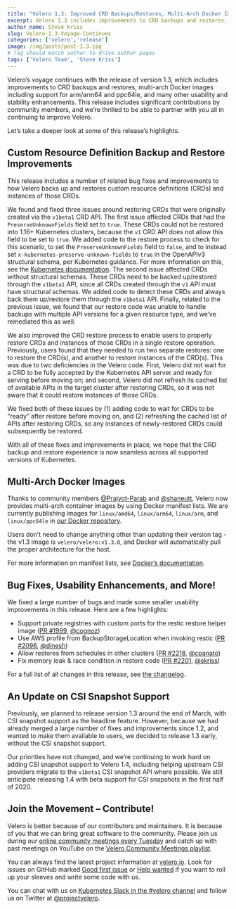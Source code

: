 ```yaml
---
title: "Velero 1.3: Improved CRD Backups/Restores, Multi-Arch Docker Images, and More!"
excerpt: Velero 1.3 includes improvements to CRD backups and restores, multi-arch Docker images including support for arm/arm64 and ppc64le, and many other usability and stability enhancements. This release includes significant contributions by community members, and we’re thrilled to be able to partner with you all in continuing to improve Velero.
author_name: Steve Kriss
slug: Velero-1.3-Voyage-Continues
categories: ['velero','release']
image: /img/posts/post-1.3.jpg
# Tag should match author to drive author pages
tags: ['Velero Team', 'Steve Kriss']
---
```

Velero’s voyage continues with the release of version 1.3, which includes improvements to CRD backups and restores, multi-arch Docker images including support for arm/arm64 and ppc64le, and many other usability and stability enhancements. This release includes significant contributions by community members, and we’re thrilled to be able to partner with you all in continuing to improve Velero.

Let’s take a deeper look at some of this release’s highlights.

## Custom Resource Definition Backup and Restore Improvements

This release includes a number of related bug fixes and improvements to how Velero backs up and restores custom resource definitions (CRDs) and instances of those CRDs.

We found and fixed three issues around restoring CRDs that were originally created via the `v1beta1` CRD API.  The first issue affected CRDs that  had the `PreserveUnknownFields` field set to `true`.  These CRDs could not be restored into 1.16+ Kubernetes clusters, because the `v1` CRD API does not allow this field to be set to `true`. We added code to the restore process to check for this scenario, to set the `PreserveUnknownFields` field to `false`, and to instead set `x-kubernetes-preserve-unknown-fields` to `true` in the OpenAPIv3 structural schema, per Kubernetes guidance. For more information on this, see the [Kubernetes documentation](https://kubernetes.io/docs/tasks/access-kubernetes-api/custom-resources/custom-resource-definitions/#pruning-versus-preserving-unknown-fields). The second issue affected CRDs without structural schemas. These CRDs need to be backed up/restored through the `v1beta1` API, since all CRDs created through the `v1` API must have structural schemas. We added code to detect these CRDs and always back them up/restore them through the `v1beta1` API. Finally, related to the previous issue, we found that our restore code was unable to handle backups with multiple API versions for a given resource type, and we’ve remediated this as well.

We also improved the CRD restore process to enable users to properly restore CRDs and instances of those CRDs in a single restore operation. Previously, users found that they needed to run two separate restores: one to restore the CRD(s), and another to restore instances of the CRD(s).  This was due to two deficiencies in the Velero code. First, Velero did not wait for a CRD to be fully accepted by the Kubernetes API server and ready for serving before moving on; and second, Velero did not refresh its cached list of available APIs in the target cluster after restoring CRDs, so it was not aware that it could restore instances of those CRDs.

We fixed both of these issues by (1) adding code to wait for CRDs to be “ready” after restore before moving on, and (2) refreshing the cached list of APIs after restoring CRDs, so any instances of newly-restored CRDs could subsequently be restored.

With all of these fixes and improvements in place, we hope that the CRD backup and restore experience is now seamless across all supported versions of Kubernetes.


## Multi-Arch Docker Images

Thanks to community members [@Prajyot-Parab](https://github.com/Prajyot-Parab) and [@shaneutt](https://github.com/shaneutt), Velero now provides multi-arch container images by using Docker manifest lists.  We are currently publishing images for `linux/amd64`, `linux/arm64`, `linux/arm`, and `linux/ppc64le` in [our Docker repository](https://hub.docker.com/r/velero/velero/tags?page=1&name=v1.3&ordering=last_updated).

Users don’t need to change anything other than updating their version tag - the v1.3 image is `velero/velero:v1.3.0`, and Docker will automatically pull the proper architecture for the host.

For more information on manifest lists, see [Docker’s documentation](https://docs.docker.com/registry/spec/manifest-v2-2/). 


## Bug Fixes, Usability Enhancements, and More!

We fixed a large number of bugs and made some smaller usability improvements in this release. Here are a few highlights:

- Support private registries with custom ports for the restic restore helper image ([PR #1999](https://github.com/adi-bhardwaj/velero-modified/pull/1999), [@cognoz](https://github.com/cognoz))
- Use AWS profile from BackupStorageLocation when invoking restic ([PR #2096](https://github.com/adi-bhardwaj/velero-modified/pull/2096), [@dinesh](https://github.com/dinesh))
- Allow restores from schedules in other clusters ([PR #2218](https://github.com/adi-bhardwaj/velero-modified/pull/2218), [@cpanato](https://github.com/cpanato))
- Fix memory leak & race condition in restore code ([PR #2201](https://github.com/adi-bhardwaj/velero-modified/pull/2201), [@skriss](https://github.com/skriss))

For a full list of all changes in this release, see [the changelog](https://github.com/adi-bhardwaj/velero-modified/blob/main/changelogs/CHANGELOG-1.3.md).


## An Update on CSI Snapshot Support

Previously, we planned to release version 1.3 around the end of March, with CSI snapshot support as the headline feature.  However, because we had already merged a large number of fixes and improvements since 1.2, and wanted to make them available to users, we decided to release 1.3 early, without the CSI snapshot support.

Our priorities have not changed, and we’re continuing to work hard on adding CSI snapshot support to Velero 1.4, including helping upstream CSI providers migrate to the `v1beta1` CSI snapshot API where possible. We still anticipate releasing 1.4 with beta support for CSI snapshots in the first half of 2020.


## Join the Movement – Contribute!

Velero is better because of our contributors and maintainers. It is because of you that we can bring great software to the community. Please join us during our [online community meetings every Tuesday](https://velero.io/community/) and catch up with past meetings on YouTube on the [Velero Community Meetings playlist](https://www.youtube.com/watch?v=nc48ocI-6go&list=PL7bmigfV0EqQRysvqvqOtRNk4L5S7uqwM).

You can always find the latest project information at [velero.io](https://velero.io). Look for issues on GitHub marked [Good first issue](https://github.com/adi-bhardwaj/velero-modified/issues?q=is:open+is:issue+label:%22Good+first+issue%22) or [Help wanted](https://github.com/adi-bhardwaj/velero-modified/issues?utf8=✓&q=is:open+is:issue+label:%22Help+wanted%22+) if you want to roll up your sleeves and write some code with us.

You can chat with us on [Kubernetes Slack in the #velero channel](https://kubernetes.slack.com/messages/C6VCGP4MT) and follow us on Twitter at [@projectvelero](https://twitter.com/projectvelero).
